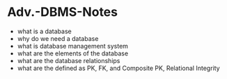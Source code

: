 # Adv.-DBMS-Notes

- what is a database
- why do we need a database
- what is database management system
- what are the elements of the database
- what are the database relationships
- what are the defined as PK, FK, and Composite PK, Relational Integrity
